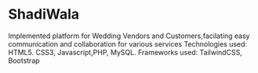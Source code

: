 # ShadiWala
Implemented platform for Wedding Vendors and Customers,facilating  easy communication and collaboration for various services Technologies used: HTML5. CSS3, Javascript,PHP, MySQL. Frameworks used: TailwindCSS, Bootstrap 
